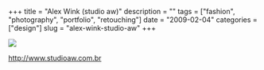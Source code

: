 +++
title = "Alex Wink (studio aw)"
description = ""
tags = ["fashion", "photography", "portfolio", "retouching"]
date = "2009-02-04"
categories = ["design"]
slug = "alex-wink-studio-aw"
+++


 

  <div id="screens-thumbs" class="clearfix">
    <div class="txt-center" id="design-submission"><a href="http://www.studioaw.com.br/"><img id='bluga-thumbnail-1481' class='bluga-thumbnail large' src='/media/bluga/
wt4989da86a48cb_0.jpg'/></a></div>  
  </div>   
<p><a href="http://www.studioaw.com.br/">http://www.studioaw.com.br</a></p>




